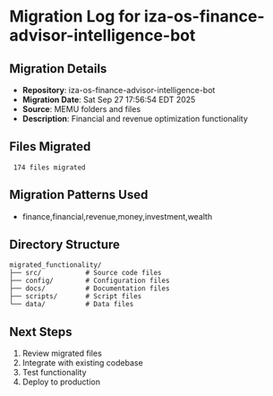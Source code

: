 # Migration Log for iza-os-finance-advisor-intelligence-bot

## Migration Details
- **Repository**: iza-os-finance-advisor-intelligence-bot
- **Migration Date**: Sat Sep 27 17:56:54 EDT 2025
- **Source**: MEMU folders and files
- **Description**: Financial and revenue optimization functionality

## Files Migrated
     174 files migrated

## Migration Patterns Used
- finance,financial,revenue,money,investment,wealth

## Directory Structure
```
migrated_functionality/
├── src/           # Source code files
├── config/        # Configuration files
├── docs/          # Documentation files
├── scripts/       # Script files
└── data/          # Data files
```

## Next Steps
1. Review migrated files
2. Integrate with existing codebase
3. Test functionality
4. Deploy to production

